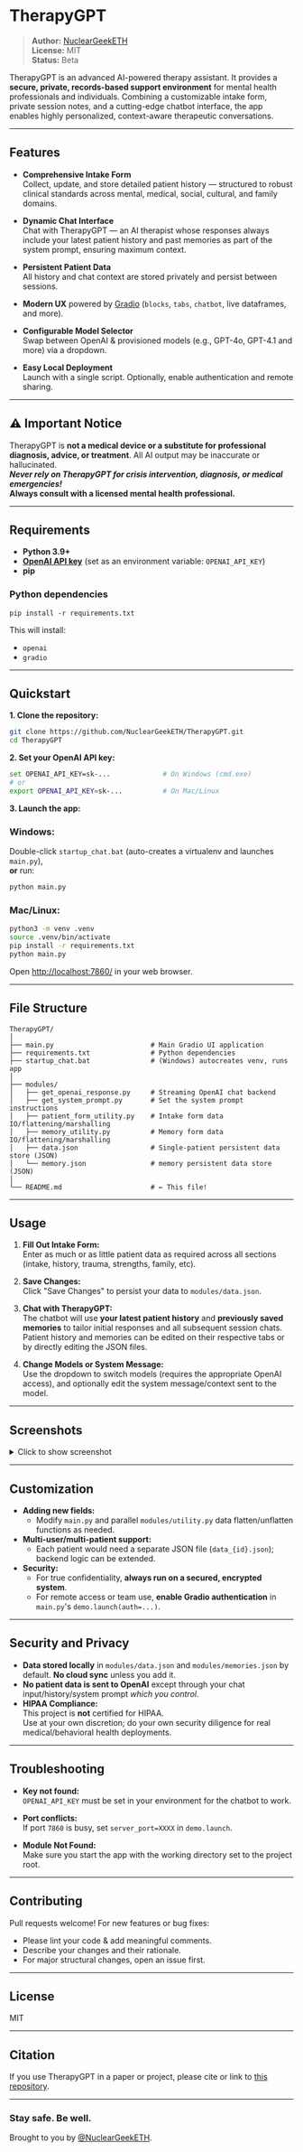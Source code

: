 # TherapyGPT

> **Author:** [NuclearGeekETH](https://github.com/NuclearGeekETH)  
> **License:** MIT  
> **Status:** Beta

TherapyGPT is an advanced AI-powered therapy assistant. It provides a **secure, private, records-based support environment** for mental health professionals and individuals. Combining a customizable intake form, private session notes, and a cutting-edge chatbot interface, the app enables highly personalized, context-aware therapeutic conversations.

---
  
## Features

- **Comprehensive Intake Form**  
  Collect, update, and store detailed patient history — structured to robust clinical standards across mental, medical, social, cultural, and family domains.

- **Dynamic Chat Interface**  
  Chat with TherapyGPT — an AI therapist whose responses always include your latest patient history and past memories as part of the system prompt, ensuring maximum context.

- **Persistent Patient Data**  
  All history and chat context are stored privately and persist between sessions.

- **Modern UX** powered by [Gradio](https://www.gradio.app/) (`blocks`, `tabs`, `chatbot`, live dataframes, and more).

- **Configurable Model Selector**  
  Swap between OpenAI & provisioned models (e.g., GPT-4o, GPT-4.1 and more) via a dropdown.

- **Easy Local Deployment**  
  Launch with a single script. Optionally, enable authentication and remote sharing.

---

## ⚠️ Important Notice

TherapyGPT is **not a medical device or a substitute for professional diagnosis, advice, or treatment**. All AI output may be inaccurate or hallucinated.  
_**Never rely on TherapyGPT for crisis intervention, diagnosis, or medical emergencies!**_  
**Always consult with a licensed mental health professional.**

---

## Requirements

- **Python 3.9+**  
- **[OpenAI API key](https://platform.openai.com/account/api-keys)** (set as an environment variable: `OPENAI_API_KEY`)
- **pip**

### Python dependencies

```
pip install -r requirements.txt
```
This will install:  
- `openai`  
- `gradio`

---

## Quickstart

**1. Clone the repository:**
```bash
git clone https://github.com/NuclearGeekETH/TherapyGPT.git
cd TherapyGPT
```

**2. Set your OpenAI API key:**
```bash
set OPENAI_API_KEY=sk-...             # On Windows (cmd.exe)
# or
export OPENAI_API_KEY=sk-...          # On Mac/Linux
```

**3. Launch the app:**

### Windows:
Double-click `startup_chat.bat` (auto-creates a virtualenv and launches `main.py`),  
**or** run:
```bash
python main.py
```

### Mac/Linux:
```bash
python3 -m venv .venv
source .venv/bin/activate
pip install -r requirements.txt
python main.py
```

Open [http://localhost:7860/](http://localhost:7860/) in your web browser.

---

## File Structure

```
TherapyGPT/
│
├── main.py                        # Main Gradio UI application
├── requirements.txt               # Python dependencies
├── startup_chat.bat               # (Windows) autocreates venv, runs app
│
├── modules/
│   ├── get_openai_response.py     # Streaming OpenAI chat backend
│   ├── get_system_prompt.py       # Set the system prompt instructions
│   ├── patient_form_utility.py    # Intake form data IO/flattening/marshalling
│   ├── memory_utility.py          # Memory form data IO/flattening/marshalling
│   ├── data.json                  # Single-patient persistent data store (JSON)
│   └── memory.json                # memory persistent data store (JSON)
│
└── README.md                      # ← This file!
```

---

## Usage

1. **Fill Out Intake Form:**  
   Enter as much or as little patient data as required across all sections (intake, history, trauma, strengths, family, etc).

2. **Save Changes:**  
   Click &quot;Save Changes&quot; to persist your data to `modules/data.json`.

3. **Chat with TherapyGPT:**  
   The chatbot will use **your latest patient history** and **previously saved memories** to tailor initial responses and all subsequent session chats. Patient history and memories can be edited on their respective tabs or by directly editing the JSON files.

4. **Change Models or System Message:**  
   Use the dropdown to switch models (requires the appropriate OpenAI access), and optionally edit the system message/context sent to the model.

---

## Screenshots

<details>
<summary>Click to show screenshot</summary>

**Text Chat:**  
![TherapyGPT Memories](https://github.com/user-attachments/assets/95b299fc-7def-4def-9e64-527c1a406a86)
**Patient Data Form:** 
![TherapyGPT Patient Data](https://github.com/user-attachments/assets/0d941706-d218-47f7-b6da-988ad70b04b8)
**Memory Bank:** 
![TherapyGPT Text Chat](https://github.com/user-attachments/assets/fe365af3-7d4c-4b57-b4c5-5e11c955cecc)

</details>

---

## Customization

- **Adding new fields:**  
  - Modify `main.py` and parallel `modules/utility.py` data flatten/unflatten functions as needed.
- **Multi-user/multi-patient support:**  
  - Each patient would need a separate JSON file (`data_{id}.json`); backend logic can be extended.
- **Security:**  
  - For true confidentiality, **always run on a secured, encrypted system**.
  - For remote access or team use, **enable Gradio authentication** in `main.py`'s `demo.launch(auth=...)`.

---

## Security and Privacy

- **Data stored locally** in `modules/data.json` and `modules/memories.json` by default. **No cloud sync** unless you add it.
- **No patient data is sent to OpenAI** except through your chat input/history/system prompt _which you control_.
- **HIPAA Compliance:**  
  This project is **not** certified for HIPAA.  
  Use at your own discretion; do your own security diligence for real medical/behavioral health deployments.

---

## Troubleshooting

- **Key not found:**  
  `OPENAI_API_KEY` must be set in your environment for the chatbot to work.

- **Port conflicts:**  
  If port `7860` is busy, set `server_port=XXXX` in `demo.launch`.

- **Module Not Found:**  
  Make sure you start the app with the working directory set to the project root.

---

## Contributing

Pull requests welcome! For new features or bug fixes:
- Please lint your code & add meaningful comments.
- Describe your changes and their rationale.
- For major structural changes, open an issue first.

---

## License

MIT

---

## Citation

If you use TherapyGPT in a paper or project, please cite or link to [this repository](https://github.com/NuclearGeekETH/TherapyGPT).

---

### Stay safe. Be well.  
Brought to you by [@NuclearGeekETH](https://github.com/NuclearGeekETH).
